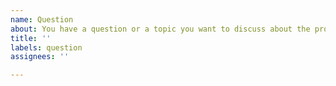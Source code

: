 ```yaml
---
name: Question
about: You have a question or a topic you want to discuss about the project
title: ''
labels: question
assignees: ''

---
```



